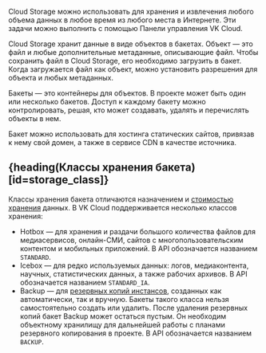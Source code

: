 Cloud Storage можно использовать для хранения и извлечения любого объема данных в любое время из любого места в Интернете. Эти задачи можно выполнить с помощью Панели управления VK Cloud.

Cloud Storage хранит данные в виде объектов в бакетах. Объект — это файл и любые дополнительные метаданные, описывающие файл. Чтобы сохранить файл в Cloud Storage, его необходимо загрузить в бакет. Когда загружается файл как объект, можно установить разрешения для объекта и любых метаданных.

Бакеты — это контейнеры для объектов. В проекте может быть один или несколько бакетов. Доступ к каждому бакету можно контролировать, решая, кто может создавать, удалять и перечислять объекты в нем.

Бакет можно использовать для хостинга статических сайтов, привязав к нему свой домен, а также в сервисе CDN в качестве источника.

## {heading(Классы хранения бакета)[id=storage_class]}

Классы хранения бакета отличаются назначением и [стоимостью хранения](https://cloud.vk.com/pricelist) данных. В VK Cloud поддерживается несколько классов хранения:

- Hotbox — для хранения и раздачи большого количества файлов для медиасервисов, онлайн-СМИ, сайтов с многопользовательским контентом и мобильных приложений. В API обозначается названием `STANDARD`.
- Icebox — для редко используемых данных: логов, медиаконтента, научных, статистических данных, а также рабочих архивов. В API обозначается названием `STANDARD_IA`.
- Backup — для [резервных копий инстансов](/ru/storage/backups), созданных как автоматически, так и вручную. Бакеты такого класса нельзя самостоятельно создать или удалить. После удаления резервных копий бакет Backup может остаться пустым. Он необходим объектному хранилищу для дальнейшей работы с планами резервного копирования в проекте. В API обозначается названием `BACKUP`.
